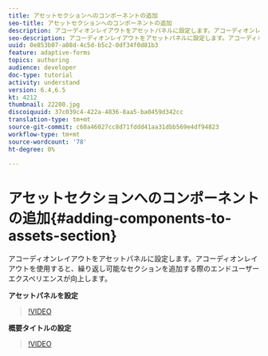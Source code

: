 ```yaml
---
title: アセットセクションへのコンポーネントの追加
seo-title: アセットセクションへのコンポーネントの追加
description: アコーディオンレイアウトをアセットパネルに設定します。アコーディオンレイアウトを使用すると、繰り返し可能なセクションを追加する際のエンドユーザーエクスペリエンスが向上します。
seo-description: アコーディオンレイアウトをアセットパネルに設定します。アコーディオンレイアウトを使用すると、繰り返し可能なセクションを追加する際のエンドユーザーエクスペリエンスが向上します。
uuid: 0e853b07-a08d-4c5d-b5c2-0df34f0d81b3
feature: adaptive-forms
topics: authoring
audience: developer
doc-type: tutorial
activity: understand
version: 6.4,6.5
kt: 4212
thumbnail: 22200.jpg
discoiquuid: 37c039c4-422a-4836-8aa5-ba0459d342cc
translation-type: tm+mt
source-git-commit: c60a46027cc8d71fddd41aa31dbb569e4df94823
workflow-type: tm+mt
source-wordcount: '78'
ht-degree: 0%

---
```



# アセットセクションへのコンポーネントの追加{#adding-components-to-assets-section}

アコーディオンレイアウトをアセットパネルに設定します。アコーディオンレイアウトを使用すると、繰り返し可能なセクションを追加する際のエンドユーザーエクスペリエンスが向上します。

**アセットパネルを設定**

>[!VIDEO](https://video.tv.adobe.com/v/22200?quality=9&learn=on)

**概要タイトルの設定**
>[!VIDEO](https://video.tv.adobe.com/v/28387)



